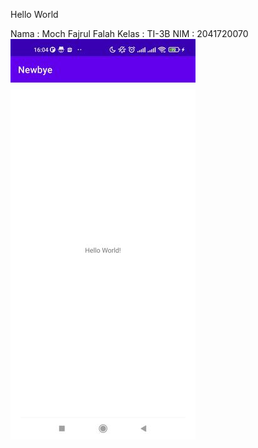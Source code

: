 Hello World

Nama : Moch Fajrul Falah
Kelas : TI-3B
NIM : 2041720070
![Screenshot](images/Screeshots.jpg)
